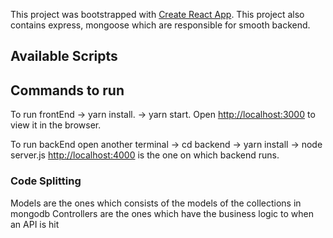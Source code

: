 This project was bootstrapped with [Create React App](https://github.com/facebook/create-react-app).
This project also contains express, mongoose which are responsible for smooth backend.
## Available Scripts

## Commands to run
To run frontEnd 
    -> yarn install.
    -> yarn start.
Open [http://localhost:3000](http://localhost:3000) to view it in the browser.

To run backEnd
    open another terminal
    -> cd backend
    -> yarn install
    -> node server.js
[http://localhost:4000](http://localhost:4000) is the one on which backend runs.

### Code Splitting
Models are the ones which consists of the models of the collections in mongodb
Controllers are the ones which have the business logic to when an API is hit
